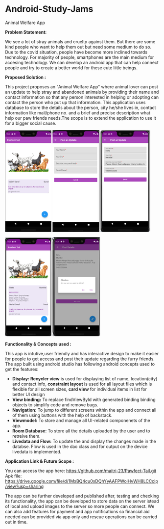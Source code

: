 # Android-Study-Jams

Animal Welfare App

<b> Problem Statement: </b>

We see a lot of stray animals and cruelty against them. But there are some kind people who want to help them out but need some medium to do so. Due to the covid situation, people have become more inclined towards technology. For majority of people, smartphones are the main medium for accesing technology. We can develop an android app that can help connect people and try to create a better world for these cute liitle beings.

<b> Proposed Solution : </b>

This project proposes an "Animal Welfare App" where animal lover can post an update to help stray and abandoned animals by providing their name and contact information so that any person interested in helping or adopting can contact the person who put up that information. This application uses database to store the details about the person, city he/she lives in, contact information like mail/phone no. and a brief and precise description what help our paw friends needs.The scope is to extend the application to use it for a bigger social cause.

<p float="left">
<img src="AppSS/Im1.png" width=30%> 
<img src="AppSS/Im2.png" width=30.4%>
<img src="AppSS/Im3.png" width=31.7%>
</p>
<p float="left">
<img src="AppSS/Im4.png" width=30%>
<img src="AppSS/Im5.png" width=30.5%>
</p>

<b> Functionality & Concepts used : </b>

This app is intutive,user friendly and has interactive design to make it easier for people to get access and post their update regarding the furry friends. The app built using android studio has following android concepts used to get the features:
- <b>Display: Recycler view</b> is used for displaying list of name, location(city) and contact info, <b>constraint layout</b> is used for all layout files which is flexible for all screen sizes, <b>card view</b> for individual items in list for better UI design 
- <b>View binding:</b> To replace findViewById with generated binding binding objects to simplify code and remove bugs. 
- <b>Navigation:</b> To jump to different screens within the app and connect all of them using buttons with the help of backstack.
- <b>Viewmodel:</b> To store and manage all UI-related componenets of the app.
- <b>Room Database:</b> To store all the details uploaded by the user and to retreive them.
- <b>Livedata and Flow:</b> To update the and display the changes made in the databse. Flow is used in the dao class and for output on the device livedata is implemented.

<b> Application Link & Future Scope : </b>

You can access the app here: https://github.com/maitri-23/Pawfect-Tail.git <br>
Apk file: https://drive.google.com/file/d/1MxBQ4cu0xDQhYyAAFPWoiHvWH8LCCcip/view?usp=sharing

The app can be further developed and published after, testing and checking its functionality, the app can be developed to store data on the server istead of local and upload images to the server so more people can connect. We can also add features for payment and app notifications so financial aid needed can be provided via app only and rescue operations can be carried out in time. 
